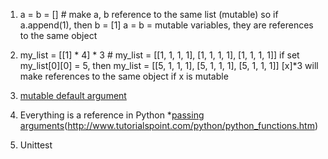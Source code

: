 1. a = b = [] # make a, b reference to the same list (mutable)
so if a.append(1), then b = [1]
a = b = mutable variables, they are references to the same object

2. my_list = [[1] * 4] * 3 # my_list = [[1, 1, 1, 1], [1, 1, 1, 1], [1, 1, 1, 1]]
if set my_list[0][0] = 5, then my_list = [[5, 1, 1, 1], [5, 1, 1, 1], [5, 1, 1, 1]]
[x]*3 will make references to the same object if x is mutable

3. [mutable default argument](http://docs.python-guide.org/en/latest/writing/gotchas/)

4. Everything is a reference in Python 
   *[passing arguments](http://www.python-course.eu/python3_passing_arguments.php)(http://www.tutorialspoint.com/python/python_functions.htm)



5. Unittest
